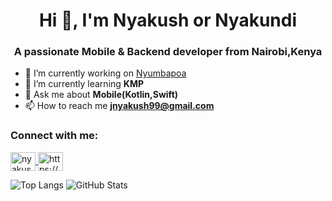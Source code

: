 <h1 align="center">Hi 👋, I'm Nyakush or Nyakundi</h1>
<h3 align="center">A passionate Mobile & Backend developer from Nairobi,Kenya</h3>

- 🔭 I’m currently working on [Nyumbapoa](https://github.com/nyumbapoa)
- 🌱 I’m currently learning **KMP**
- 💬 Ask me about **Mobile(Kotlin,Swift)**
- 📫 How to reach me **jnyakush99@gmail.com**

<h3 align="left">Connect with me:</h3>
<p align="left">
  <a href="https://twitter.com/nyakushj" target="blank">
    <img align="center" src="https://raw.githubusercontent.com/rahuldkjain/github-profile-readme-generator/master/src/images/icons/Social/twitter.svg" alt="nyakushj" height="30" width="40" />
  </a>  
  <a href="https://linkedin.com/in/https://www.linkedin.com/in/james-nyakundi/" target="blank">
    <img align="center" src="https://raw.githubusercontent.com/rahuldkjain/github-profile-readme-generator/master/src/images/icons/Social/linked-in-alt.svg" alt="https://www.linkedin.com/in/james-nyakundi/" height="30" width="40" />
  </a>  
</p>

![Top Langs](https://github-readme-stats.vercel.app/api/top-langs/?username=jamesnyakush&hide=html&layout=compact&height=220&langs_count=6)
![GitHub Stats](https://github-readme-stats.vercel.app/api?username=jamesnyakush&show_icons=true&count_private=true&hide=stars&line_height=24&height=220)
